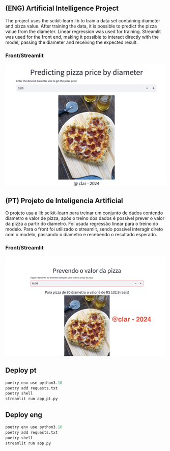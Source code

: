 ## (ENG) Artificial Intelligence Project
The project uses the scikit-learn lib to train a data set containing diameter and pizza value. After training the data, it is possible to predict the pizza value from the diameter. Linear regression was used for training.
Streamlit was used for the front end, making it possible to interact directly with the model, passing the diameter and receiving the expected result.

### Front/Streamlit
![alt text](image-1.png)

## (PT) Projeto de Inteligencia Artificial
O projeto usa a lib scikit-learn para treinar um conjunto de dados contendo diametro e valor de pizza, após o treino dos dados é possivel prever o valor da pizza a partir do diametro. Foi usada regressão linear para o treino do modelo.
Para o front foi utilizado o streamlit, sendo possivel interagir direto com o modelo, passando o diametro e recebendo o resultado esperado. 

### Front/Streamlit
![alt text](image.png)


## Deploy pt
```python
poetry env use python3.10
poetry add requests.txt
poetry shell
streamlit run app_pt.py
```

## Deploy eng
```python
poetry env use python3.10
poetry add requests.txt
poetry shell
streamlit run app.py
```

